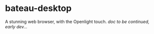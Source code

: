 # bateau-desktop
A stunning web browser, with the Openlight touch.
*doc to be continued, early dev...*
